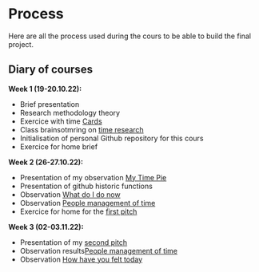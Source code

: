 # Process

Here are all the process used during the cours to be able to build the final project. 

## Diary of courses 
**Week 1 (19-20.10.22):**  <br />
* Brief presentation
* Research methodology theory
* Exercice with time [Cards](https://docs.google.com/spreadsheets/d/1672c3W032zx3dYR3bopSsa6e9ZvO7UeDUUrqGvxvQ_o/edit#gid=0)
* Class brainsotmring on [time research](https://miro.com/app/board/uXjVPLzApFY=/)
* Initialisation of personal Github repository for this cours
* Exercice for home brief

**Week 2 (26-27.10.22):**  <br />
* Presentation of my observation [My Time Pie](https://github.com/michelle-po/head-md-time-in-time-out/tree/main/process/My%20time%20pie)
* Presentation of github historic functions
* Observation [What do I do now](https://github.com/michelle-po/head-md-time-in-time-out/tree/main/process/What%20do%20I%20do%20now%3F)
* Observation [People management of time](https://github.com/michelle-po/head-md-time-in-time-out/tree/main/process/People%20management%20of%20time)
* Exercice for home for the [first pitch](https://github.com/michelle-po/head-md-time-in-time-out/blob/main/pitches/pitch-2022-10-27.md)

**Week 3 (02-03.11.22):**  <br />
* Presentation of my [second pitch](https://github.com/michelle-po/head-md-time-in-time-out/blob/main/pitches/pitch-2022-11-02.md)
* Observation results[People management of time](https://github.com/michelle-po/head-md-time-in-time-out/tree/main/process/People%20management%20of%20time)
* Observation [How have you felt today](https://github.com/michelle-po/head-md-time-in-time-out/tree/main/process/How%20have%20you%20felt%20today)

